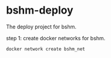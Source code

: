 # bshm-deploy

The deploy project for bshm.

step 1: create docker networks for bshm.
```
docker network create bshm_net
```
